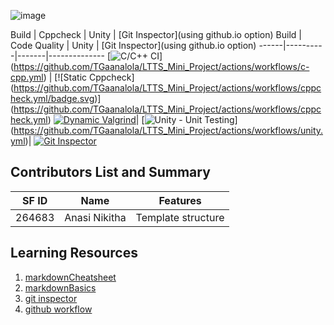 
![image](https://user-images.githubusercontent.com/81503646/114870999-712a5180-9e16-11eb-811c-99421ba76fcb.png)

Build | Cppcheck | Unity | [Git Inspector](using github.io option)
Build | Code Quality | Unity | [Git Inspector](using github.io option)
------|----------|-------|--------------
[![C/C++ CI](https://github.com/TGaanalola/LTTS_Mini_Project/actions/workflows/c-cpp.yml/badge.svg)]
(https://github.com/TGaanalola/LTTS_Mini_Project/actions/workflows/c-cpp.yml) | [![Static Cppcheck]
(https://github.com/TGaanalola/LTTS_Mini_Project/actions/workflows/cppcheck.yml/badge.svg)]
(https://github.com/TGaanalola/LTTS_Mini_Project/actions/workflows/cppcheck.yml) [![Dynamic Valgrind](https://github.com/TGaanalola/LTTS_Mini_Project/actions/workflows/CodeQuality_Dynamic.yml/badge.svg)](https://github.com/TGaanalola/LTTS_Mini_Project/actions/workflows/CodeQuality_Dynamic.yml)| [![Unity - Unit Testing](https://github.com/TGaanalola/LTTS_Mini_Project/actions/workflows/unity.yml/badge.svg)]
(https://github.com/TGaanalola/LTTS_Mini_Project/actions/workflows/unity.yml)| [![Git Inspector](https://github.com/TGaanalola/LTTS_Mini_Project/actions/workflows/gitinspector.yml/badge.svg)](https://github.com/TGaanalola/LTTS_Mini_Project/actions/workflows/gitinspector.yml)




## Contributors List and Summary

SF ID |  Name   |    Features    | 
-------|---------|----------------|
264683 | Anasi Nikitha  | Template structure  |          


## Learning Resources
1. [markdownCheatsheet](https://github.com/adam-p/markdown-here/wiki/Markdown-Cheatsheet)
2. [markdownBasics](https://guides.github.com/features/mastering-markdown/)
3. [git inspector](https://github.com/ejwa/gitinspector.git)
4. [github workflow](https://docs.github.com/en/actions/learn-github-action)

